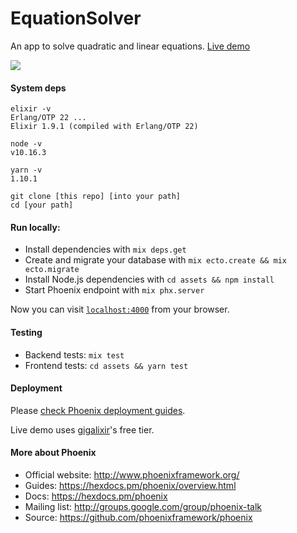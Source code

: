 # EquationSolver

An app to solve quadratic and linear equations. [Live demo](https://phoenix-sandbox.gigalixirapp.com/)

![](https://s3.amazonaws.com/quod.erat.demonstrandum/portfolio/img/elixir-equation-solver.png)






#### System deps
```
elixir -v
Erlang/OTP 22 ...
Elixir 1.9.1 (compiled with Erlang/OTP 22)

node -v
v10.16.3

yarn -v
1.10.1

git clone [this repo] [into your path]
cd [your path]
```

#### Run locally:

  * Install dependencies with `mix deps.get`
  * Create and migrate your database with `mix ecto.create && mix ecto.migrate`
  * Install Node.js dependencies with `cd assets && npm install`
  * Start Phoenix endpoint with `mix phx.server`

Now you can visit [`localhost:4000`](http://localhost:4000) from your browser.

#### Testing
  * Backend tests: `mix test`
  * Frontend tests: `cd assets && yarn test`

#### Deployment
Please [check Phoenix deployment guides](http://www.phoenixframework.org/docs/deployment).

Live demo uses [gigalixir](https://gigalixir.com/)'s free tier.

#### More about Phoenix

  * Official website: http://www.phoenixframework.org/
  * Guides: https://hexdocs.pm/phoenix/overview.html
  * Docs: https://hexdocs.pm/phoenix
  * Mailing list: http://groups.google.com/group/phoenix-talk
  * Source: https://github.com/phoenixframework/phoenix
